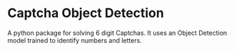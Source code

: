 # Captcha Object Detection 

A python package for solving 6 digit Captchas. It uses an Object Detection model trained to identify numbers and letters.
